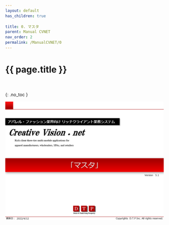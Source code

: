 ```yaml
---
layout: default
has_children: true

title: 0. マスタ
parent: Manual CVNET
nav_order: 2
permalink: /ManualCVNET/0
---
```


# {{ page.title }}　<br/><br/>

{: .no_toc }


<a href="/img/Master/Master1.PNG" target="_blank">
<img src="/img/Master/Master1.PNG" alt="login image"></a>